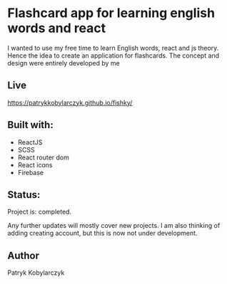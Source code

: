 # Flashcard app for learning english words and react

 I wanted to use my free time to learn English words, react and js theory. Hence the idea to create an application for flashcards.
 The concept and design were entirely developed by me

## Live
https://patrykkobylarczyk.github.io/fishky/


## Built with: 

- ReactJS
- SCSS
- React router dom
- React icons
- Firebase

## Status:

Project is: completed.

Any further updates will mostly cover new projects. I am also thinking of adding creating account, but this is now not under development.

## Author

Patryk Kobylarczyk 


